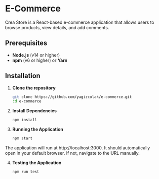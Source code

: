 # E-Commerce

Crea Store is a React-based e-commerce application that allows users to browse products, view details, and add comments.

## Prerequisites

- **Node.js** (v14 or higher)
- **npm** (v6 or higher) or **Yarn**

## Installation

1. **Clone the repository**

   ```bash
   git clone https://github.com/yagizcolak/e-commerce.git
   cd e-commerce
   
2. **Install Dependencies**

   ```bash
   npm install
   
3. **Running the Application**

   ```bash
   npm start
   
The application will run at http://localhost:3000. It should automatically open in your default browser. If not, navigate to the URL manually.

4. **Testing the Application**

   ```bash
   npm run test
